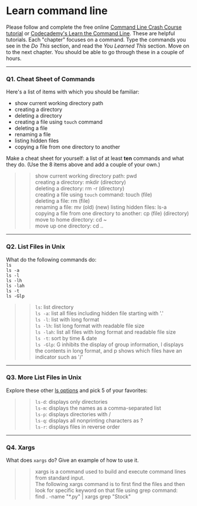 # Learn command line

Please follow and complete the free online [Command Line Crash Course
tutorial](https://web.archive.org/web/20160708171659/http://cli.learncodethehardway.org/book/) or [Codecademy's Learn the Command Line](https://www.codecademy.com/learn/learn-the-command-line). These are helpful tutorials. Each "chapter" focuses on a command. Type the commands you see in the _Do This_ section, and read the _You Learned This_ section. Move on to the next chapter. You should be able to go through these in a couple of hours.

---

### Q1.  Cheat Sheet of Commands  

Here's a list of items with which you should be familiar:  
* show current working directory path
* creating a directory
* deleting a directory
* creating a file using `touch` command
* deleting a file
* renaming a file
* listing hidden files
* copying a file from one directory to another

Make a cheat sheet for yourself: a list of at least **ten** commands and what they do.  (Use the 8 items above and add a couple of your own.)  

> >  show current working directory path: pwd  
creating a directory: mkdir (directory)  
deleting a directory: rm -r (directory)  
creating a file using `touch` command: touch (file)  
deleting a file: rm (file)  
renaming a file: mv (old) (new)
listing hidden files: ls-a   
copying a file from one directory to another: cp (file) (directory)    
move to home directory: cd ~  
move up one directory: cd ..

---

### Q2.  List Files in Unix   

What do the following commands do:  
`ls`  
`ls -a`  
`ls -l`  
`ls -lh`  
`ls -lah`  
`ls -t`  
`ls -Glp`  

> > `ls`: list directory  
`ls -a`: list all files including hidden file starting with '.'  
`ls -l`: list with long format    
`ls -lh`: list long format with readable file size  
`ls -lah`: list all files with long format and readable file size  
`ls -t`: sort by time & date  
`ls -Glp`: G inhibits the display of group information, l displays the contents in long format, and p shows which files have an indicator such as '/'

---

### Q3.  More List Files in Unix  

Explore these other [ls options](http://www.techonthenet.com/unix/basic/ls.php) and pick 5 of your favorites:

> > `ls-d`: displays only directories   
`ls-m`: displays the names as a comma-separated list  
`ls-p`: displays directories with /  
`ls-q`: displays all nonprinting characters as ?  
`ls-r`: displays files in reverse order  

---

### Q4.  Xargs   

What does `xargs` do? Give an example of how to use it.

> > xargs is a command used to build and execute command lines from standard input.  
The following xargs command is to first find the files and then look for specific keyword on that file using grep command:  
find . -name "*.py" | xargs grep "Stock"



 

